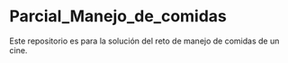 # Parcial_Manejo_de_comidas
Este repositorio es para la solución del reto de manejo de comidas de un cine.

